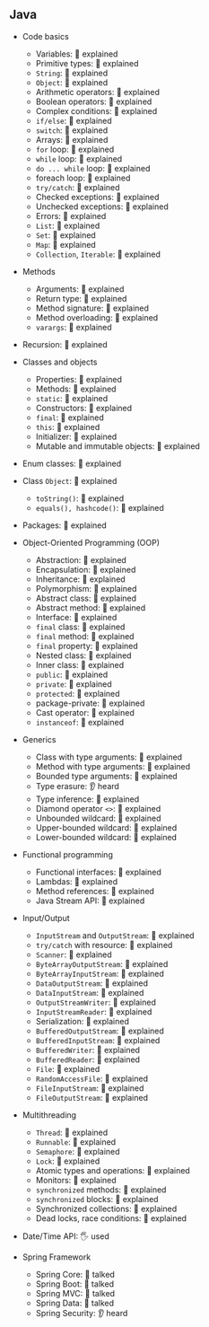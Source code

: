 ## Java

- Code basics
	- Variables: 🙋 explained
	- Primitive types: 🙋 explained
	- `String`: 🙋 explained
	- `Object`: 🙋 explained
	- Arithmetic operators: 🙋 explained
	- Boolean operators: 🙋 explained
	- Complex conditions: 🙋 explained
	- `if/else`: 🙋 explained
	- `switch`: 🙋 explained
	- Arrays: 🙋 explained
	- `for` loop: 🙋 explained
	- `while` loop: 🙋 explained
	- `do ... while` loop: 🙋 explained
	- foreach loop: 🙋 explained
	- `try/catch`: 🙋 explained
	- Checked exceptions: 🙋 explained
	- Unchecked exceptions: 🙋 explained
	- Errors: 🙋 explained
	- `List`: 🙋 explained
	- `Set`: 🙋 explained
	- `Map`: 🙋 explained
	- `Collection`, `Iterable`: 🙋 explained

- Methods
	- Arguments: 🙋 explained
	- Return type: 🙋 explained
	- Method signature: 🙋 explained
	- Method overloading: 🙋 explained
	- `varargs`: 🙋 explained

- Recursion: 🙋 explained

- Classes and objects
	- Properties: 🙋 explained
	- Methods: 🙋 explained
	- `static`: 🙋 explained
	- Constructors: 🙋 explained
	- `final`: 🙋 explained
	- `this`: 🙋 explained
	- Initializer: 🙋 explained
	- Mutable and immutable objects: 🙋 explained

- Enum classes: 🙋 explained

- Class `Object`: 🙋 explained
	- `toString()`: 🙋 explained
	- `equals(), hashcode()`: 🙋 explained

- Packages: 🙋 explained

- Object-Oriented Programming (OOP)
	- Abstraction: 🙋 explained
	- Encapsulation: 🙋 explained
	- Inheritance: 🙋 explained
	- Polymorphism: 🙋 explained
	- Abstract class: 🙋 explained
	- Abstract method: 🙋 explained
	- Interface: 🙋 explained
	- `final` class: 🙋 explained
	- `final` method: 🙋 explained
	- `final` property: 🙋 explained
	- Nested class: 🙋 explained
	- Inner class: 🙋 explained
	- `public`: 🙋 explained
	- `private`: 🙋 explained
	- `protected`: 🙋 explained
	- package-private: 🙋 explained
	- Cast operator: 🙋 explained
	- `instanceof`: 🙋 explained

- Generics
	- Class with type arguments: 🙋 explained
	- Method with type arguments: 🙋 explained
	- Bounded type arguments: 🙋 explained
	- Type erasure: 👂 heard
	- Type inference: 🙋 explained
	- Diamond operator `<>`: 🙋 explained
	- Unbounded wildcard: 🙋 explained
	- Upper-bounded wildcard: 🙋 explained
	- Lower-bounded wildcard: 🙋 explained

- Functional programming
	- Functional interfaces: 🙋 explained
	- Lambdas: 🙋 explained
	- Method references: 🙋 explained
	- Java Stream API: 🙋 explained

- Input/Output
	- `InputStream` and `OutputStream`: 🙋 explained
	- `try/catch` with resource: 🙋 explained
	- `Scanner`: 🙋 explained
	- `ByteArrayOutputStream`: 🙋 explained
	- `ByteArrayInputStream`: 🙋 explained
	- `DataOutputStream`: 🙋 explained
	- `DataInputStream`: 🙋 explained
	- `OutputStreamWriter`: 🙋 explained
	- `InputStreamReader`: 🙋 explained
	- Serialization: 🙋 explained
	- `BufferedOutputStream`: 🙋 explained
	- `BufferedInputStream`: 🙋 explained
	- `BufferedWriter`: 🙋 explained
	- `BufferedReader`: 🙋 explained
	- `File`: 🙋 explained
	- `RandomAccessFile`: 🙋 explained
	- `FileInputStream`: 🙋 explained
	- `FileOutputStream`: 🙋 explained

- Multithreading
	- `Thread`: 🙋 explained
	- `Runnable`: 🙋 explained
	- `Semaphore`: 🙋 explained
	- `Lock`: 🙋 explained
	- Atomic types and operations: 🙋 explained
	- Monitors: 🙋 explained
	- `synchronized` methods: 🙋 explained
	- `synchronized` blocks: 🙋 explained
	- Synchronized collections: 🙋 explained
	- Dead locks, race conditions: 🙋 explained

- Date/Time API: 🖐️ used

- Spring Framework
	- Spring Core: 📢 talked
	- Spring Boot: 📢 talked
	- Spring MVC: 📢 talked
	- Spring Data: 📢 talked
	- Spring Security: 👂 heard
